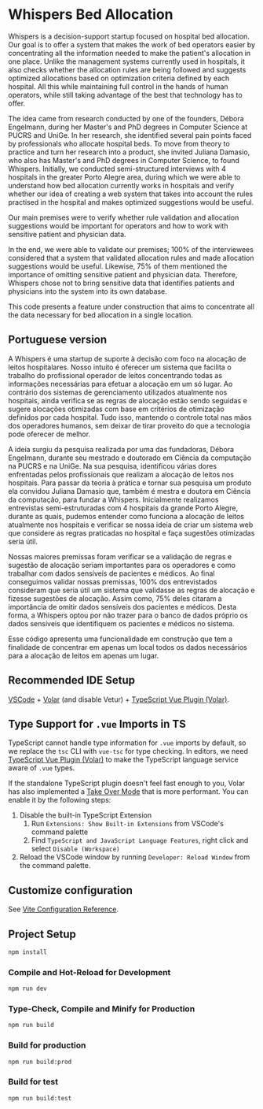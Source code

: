 # Whispers Bed Allocation

Whispers is a decision-support startup focused on hospital bed allocation. Our goal is to offer a system that makes the work of bed operators easier by concentrating all the information needed to make the patient's allocation in one place. Unlike the management systems currently used in hospitals, it also checks whether the allocation rules are being followed and suggests optimized allocations based on optimization criteria defined by each hospital. All this while maintaining full control in the hands of human operators, while still taking advantage of the best that technology has to offer.

The idea came from research conducted by one of the founders, Débora Engelmann, during her Master's and PhD degrees in Computer Science at PUCRS and UniGe. In her research, she identified several pain points faced by professionals who allocate hospital beds. To move from theory to practice and turn her research into a product, she invited Juliana Damasio, who also has Master's and PhD degrees in Computer Science, to found Whispers. Initially, we conducted semi-structured interviews with 4 hospitals in the greater Porto Alegre area, during which we were able to understand how bed allocation currently works in hospitals and verify whether our idea of ​​creating a web system that takes into account the rules practised in the hospital and makes optimized suggestions would be useful.

Our main premises were to verify whether rule validation and allocation suggestions would be important for operators and how to work with sensitive patient and physician data.

In the end, we were able to validate our premises; 100% of the interviewees considered that a system that validated allocation rules and made allocation suggestions would be useful. Likewise, 75% of them mentioned the importance of omitting sensitive patient and physician data. Therefore, Whispers chose not to bring sensitive data that identifies patients and physicians into the system into its own database.

This code presents a feature under construction that aims to concentrate all the data necessary for bed allocation in a single location.

## Portuguese version

A Whispers é uma startup de suporte à decisão com foco na alocação de leitos hospitalares. Nosso intuito é oferecer um sistema que facilita o trabalho do profissional operador de leitos concentrando todas as informações necessárias para efetuar a alocação em um só lugar. Ao contrário dos sistemas de gerenciamento utilizados atualmente nos hospitais, ainda verifica se as regras de alocação estão sendo seguidas e sugere alocações otimizadas com base em critérios de otimização definidos por cada hospital. Tudo isso, mantendo o controle total nas mãos dos operadores humanos, sem deixar de tirar proveito do que a tecnologia pode oferecer de melhor. 

A ideia surgiu da pesquisa realizada por uma das fundadoras, Débora Engelmann, durante seu mestrado e doutorado em Ciência da computação na PUCRS e na UniGe. Na sua pesquisa, identificou várias dores enfrentadas pelos profissionais que realizam a alocação de leitos nos hospitais. Para passar da teoria à prática e tornar sua pesquisa um produto ela convidou Juliana Damasio que, também é mestra e doutora em Ciência da computação, para fundar a Whispers.
Inicialmente realizamos entrevistas semi-estruturadas com  4 hospitais da grande Porto Alegre, durante as quais, pudemos entender como funciona a alocação de leitos atualmente nos hospitais e verificar se nossa ideia de criar um sistema web que considere as regras praticadas no hospital e faça sugestões otimizadas seria útil. 

Nossas maiores premissas foram verificar se a validação de regras e sugestão de alocação seriam importantes para os operadores e como trabalhar com dados sensíveis de pacientes e médicos. 
Ao final conseguimos validar nossas premissas, 100\%  dos entrevistados consideram que seria útil um sistema que validasse as regras de alocação e fizesse sugestões de alocação. Assim como, 75\% deles citaram a importância de omitir dados sensíveis dos pacientes e médicos. Desta forma, a Whispers optou por não trazer para o banco de dados próprio os dados sensíveis que identifiquem os pacientes e médicos no sistema.

Esse código apresenta uma funcionalidade em construção que tem a finalidade de concentrar em apenas um local todos os dados necessários para a alocação de leitos em apenas um lugar. 


## Recommended IDE Setup

[VSCode](https://code.visualstudio.com/) + [Volar](https://marketplace.visualstudio.com/items?itemName=Vue.volar) (and disable Vetur) + [TypeScript Vue Plugin (Volar)](https://marketplace.visualstudio.com/items?itemName=Vue.vscode-typescript-vue-plugin).

## Type Support for `.vue` Imports in TS

TypeScript cannot handle type information for `.vue` imports by default, so we replace the `tsc` CLI with `vue-tsc` for type checking. In editors, we need [TypeScript Vue Plugin (Volar)](https://marketplace.visualstudio.com/items?itemName=Vue.vscode-typescript-vue-plugin) to make the TypeScript language service aware of `.vue` types.

If the standalone TypeScript plugin doesn't feel fast enough to you, Volar has also implemented a [Take Over Mode](https://github.com/johnsoncodehk/volar/discussions/471#discussioncomment-1361669) that is more performant. You can enable it by the following steps:

1. Disable the built-in TypeScript Extension
    1) Run `Extensions: Show Built-in Extensions` from VSCode's command palette
    2) Find `TypeScript and JavaScript Language Features`, right click and select `Disable (Workspace)`
2. Reload the VSCode window by running `Developer: Reload Window` from the command palette.

## Customize configuration

See [Vite Configuration Reference](https://vitejs.dev/config/).

## Project Setup

```sh
npm install
```

### Compile and Hot-Reload for Development

```sh
npm run dev
```

### Type-Check, Compile and Minify for Production

```sh
npm run build
```

### Build for production

```sh
npm run build:prod
```

### Build for test

```sh
npm run build:test
```